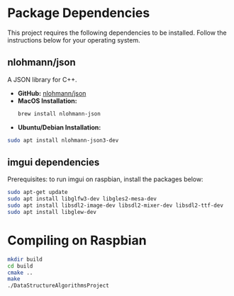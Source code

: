 
# Package Dependencies

This project requires the following dependencies to be installed. Follow the instructions below for your operating system.

## nlohmann/json
A JSON library for C++.

- **GitHub:** [nlohmann/json](https://github.com/nlohmann/json)
- **MacOS Installation:**
  ```sh
  brew install nlohmann-json
- **Ubuntu/Debian Installation:**
```sh
sudo apt install nlohmann-json3-dev
```

## imgui dependencies 
Prerequisites: to run imgui on raspbian, install the packages below:
```sh
sudo apt-get update
sudo apt install libglfw3-dev libgles2-mesa-dev
sudo apt install libsdl2-image-dev libsdl2-mixer-dev libsdl2-ttf-dev
sudo apt install libglew-dev
```
# Compiling on Raspbian
```sh
mkdir build
cd build
cmake ..
make 
./DataStructureAlgorithmsProject
```
